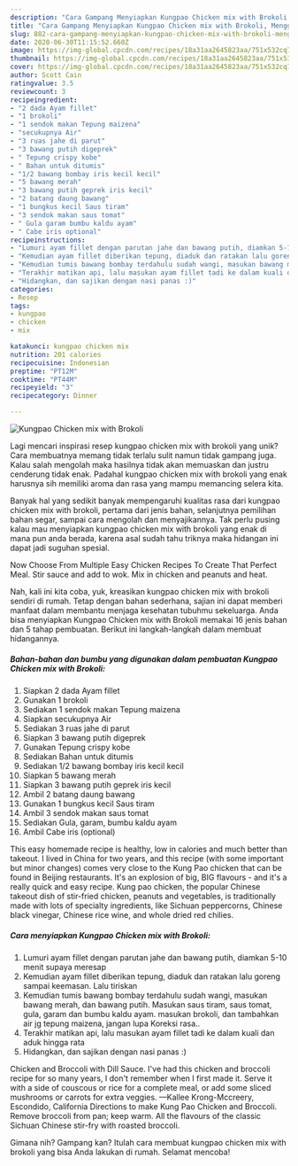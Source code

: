 ```yaml
---
description: "Cara Gampang Menyiapkan Kungpao Chicken mix with Brokoli, Menggugah Selera"
title: "Cara Gampang Menyiapkan Kungpao Chicken mix with Brokoli, Menggugah Selera"
slug: 882-cara-gampang-menyiapkan-kungpao-chicken-mix-with-brokoli-menggugah-selera
date: 2020-06-30T11:15:52.660Z
image: https://img-global.cpcdn.com/recipes/18a31aa2645823aa/751x532cq70/kungpao-chicken-mix-with-brokoli-foto-resep-utama.jpg
thumbnail: https://img-global.cpcdn.com/recipes/18a31aa2645823aa/751x532cq70/kungpao-chicken-mix-with-brokoli-foto-resep-utama.jpg
cover: https://img-global.cpcdn.com/recipes/18a31aa2645823aa/751x532cq70/kungpao-chicken-mix-with-brokoli-foto-resep-utama.jpg
author: Scott Cain
ratingvalue: 3.5
reviewcount: 3
recipeingredient:
- "2 dada Ayam fillet"
- "1 brokoli"
- "1 sendok makan Tepung maizena"
- "secukupnya Air"
- "3 ruas jahe di parut"
- "3 bawang putih digeprek"
- " Tepung crispy kobe"
- " Bahan untuk ditumis"
- "1/2 bawang bombay iris kecil kecil"
- "5 bawang merah"
- "3 bawang putih geprek iris kecil"
- "2 batang daung bawang"
- "1 bungkus kecil Saus tiram"
- "3 sendok makan saus tomat"
- " Gula garam bumbu kaldu ayam"
- " Cabe iris optional"
recipeinstructions:
- "Lumuri ayam fillet dengan parutan jahe dan bawang putih, diamkan 5-10 menit supaya meresap"
- "Kemudian ayam fillet diberikan tepung, diaduk dan ratakan lalu goreng sampai keemasan. Lalu tiriskan"
- "Kemudian tumis bawang bombay terdahulu sudah wangi, masukan bawang merah, dan bawang putih. Masukan saus tiram, saus tomat, gula, garam dan bumbu kaldu ayam. masukan brokoli, dan tambahkan air jg tepung maizena, jangan lupa Koreksi rasa.."
- "Terakhir matikan api, lalu masukan ayam fillet tadi ke dalam kuali dan aduk hingga rata"
- "Hidangkan, dan sajikan dengan nasi panas :)"
categories:
- Resep
tags:
- kungpao
- chicken
- mix

katakunci: kungpao chicken mix 
nutrition: 201 calories
recipecuisine: Indonesian
preptime: "PT12M"
cooktime: "PT44M"
recipeyield: "3"
recipecategory: Dinner

---
```



![Kungpao Chicken mix with Brokoli](https://img-global.cpcdn.com/recipes/18a31aa2645823aa/751x532cq70/kungpao-chicken-mix-with-brokoli-foto-resep-utama.jpg)

Lagi mencari inspirasi resep kungpao chicken mix with brokoli yang unik? Cara membuatnya memang tidak terlalu sulit namun tidak gampang juga. Kalau salah mengolah maka hasilnya tidak akan memuaskan dan justru cenderung tidak enak. Padahal kungpao chicken mix with brokoli yang enak harusnya sih memiliki aroma dan rasa yang mampu memancing selera kita.

Banyak hal yang sedikit banyak mempengaruhi kualitas rasa dari kungpao chicken mix with brokoli, pertama dari jenis bahan, selanjutnya pemilihan bahan segar, sampai cara mengolah dan menyajikannya. Tak perlu pusing kalau mau menyiapkan kungpao chicken mix with brokoli yang enak di mana pun anda berada, karena asal sudah tahu triknya maka hidangan ini dapat jadi suguhan spesial.

Now Choose From Multiple Easy Chicken Recipes To Create That Perfect Meal. Stir sauce and add to wok. Mix in chicken and peanuts and heat.


Nah, kali ini kita coba, yuk, kreasikan kungpao chicken mix with brokoli sendiri di rumah. Tetap dengan bahan sederhana, sajian ini dapat memberi manfaat dalam membantu menjaga kesehatan tubuhmu sekeluarga. Anda bisa menyiapkan Kungpao Chicken mix with Brokoli memakai 16 jenis bahan dan 5 tahap pembuatan. Berikut ini langkah-langkah dalam membuat hidangannya.

<!--inarticleads1-->

##### Bahan-bahan dan bumbu yang digunakan dalam pembuatan Kungpao Chicken mix with Brokoli:

1. Siapkan 2 dada Ayam fillet
1. Gunakan 1 brokoli
1. Sediakan 1 sendok makan Tepung maizena
1. Siapkan secukupnya Air
1. Sediakan 3 ruas jahe di parut
1. Siapkan 3 bawang putih digeprek
1. Gunakan  Tepung crispy kobe
1. Sediakan  Bahan untuk ditumis
1. Sediakan 1/2 bawang bombay iris kecil kecil
1. Siapkan 5 bawang merah
1. Siapkan 3 bawang putih geprek iris kecil
1. Ambil 2 batang daung bawang
1. Gunakan 1 bungkus kecil Saus tiram
1. Ambil 3 sendok makan saus tomat
1. Sediakan  Gula, garam, bumbu kaldu ayam
1. Ambil  Cabe iris (optional)


This easy homemade recipe is healthy, low in calories and much better than takeout. I lived in China for two years, and this recipe (with some important but minor changes) comes very close to the Kung Pao chicken that can be found in Beijing restaurants. It&#39;s an explosion of big, BIG flavours - and it&#39;s a really quick and easy recipe. Kung pao chicken, the popular Chinese takeout dish of stir-fried chicken, peanuts and vegetables, is traditionally made with lots of specialty ingredients, like Sichuan peppercorns, Chinese black vinegar, Chinese rice wine, and whole dried red chilies. 

<!--inarticleads2-->

##### Cara menyiapkan Kungpao Chicken mix with Brokoli:

1. Lumuri ayam fillet dengan parutan jahe dan bawang putih, diamkan 5-10 menit supaya meresap
1. Kemudian ayam fillet diberikan tepung, diaduk dan ratakan lalu goreng sampai keemasan. Lalu tiriskan
1. Kemudian tumis bawang bombay terdahulu sudah wangi, masukan bawang merah, dan bawang putih. Masukan saus tiram, saus tomat, gula, garam dan bumbu kaldu ayam. masukan brokoli, dan tambahkan air jg tepung maizena, jangan lupa Koreksi rasa..
1. Terakhir matikan api, lalu masukan ayam fillet tadi ke dalam kuali dan aduk hingga rata
1. Hidangkan, dan sajikan dengan nasi panas :)


Chicken and Broccoli with Dill Sauce. I&#39;ve had this chicken and broccoli recipe for so many years, I don&#39;t remember when I first made it. Serve it with a side of couscous or rice for a complete meal, or add some sliced mushrooms or carrots for extra veggies. —Kallee Krong-Mccreery, Escondido, California Directions to make Kung Pao Chicken and Broccoli. Remove broccoli from pan; keep warm. All the flavours of the classic Sichuan Chinese stir-fry with roasted broccoli. 

Gimana nih? Gampang kan? Itulah cara membuat kungpao chicken mix with brokoli yang bisa Anda lakukan di rumah. Selamat mencoba!
